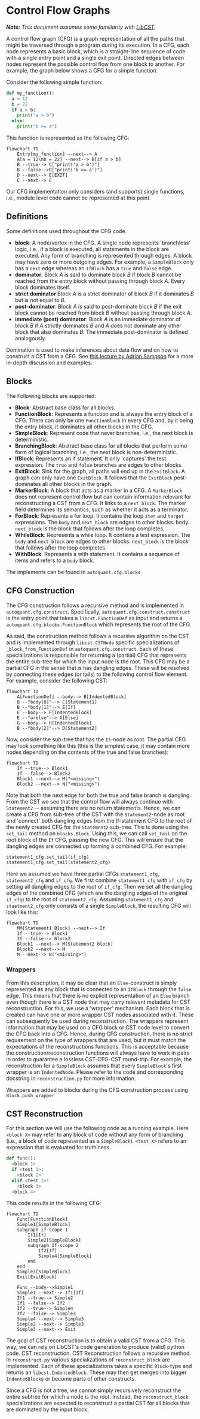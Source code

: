 # Control Flow Graphs

_**Note:** This document assumes some familiarity with [LibCST](https://libcst.readthedocs.io/)._

A control flow graph (CFG) is a graph representation of all the paths that
might be traversed through a program during its execution. In a CFG, each node
represents a basic block, which is a straight-line sequence of code with a
single entry point and a single exit point. Directed edges between nodes
represent the possible control flow from one block to another. For example, the
graph below shows a CFG for a simple function.

Consider the following simple function:

```python
def my_function():
  a = 12
  b = 22
  if a > b:
    print("a > b")
  else:
    print("b >= a")
```

This function is represented as the following CFG:

```mermaid
flowchart TD
    Entry[my_function] --next--> A
    A[a = 12\nb = 22] --next--> B[if a > b]
    B --true--> C["print('a > b')"]
    B --false-->D["print('b >= a')"]
    D --next--> E[EXIT]
    C --next--> E
```

Our CFG implementation only considers (and supports) single functions, i.e.,
module level code cannot be represented at this point.

## Definitions

Some definitions used throughout the CFG code.

- **block**: A node/vertex in the CFG. A single node represents 'branchless'
  logic, i.e., if a block is executed, all statements in the block are
  executed. Any form of branching is represented through edges. A block may
  have zero or more outgoing edges. For example, a `SimpleBlock` only has a
  `next` edge whereas an `IfBlock` has a `true` and `false` edge.
- **dominator**: Block $`A`$ is said to dominate block $`B`$ if block $`B`$
  cannot be reached from the entry block without passing through block $`A`$.
  Every block dominates itself.
- **strict dominator** Block $`A`$ is a strict dominator of block $`B`$ if it
  dominates $`B`$ but is not equal to $`B`$.
- **post-dominator**: Block $`A`$ is said to post-dominate block $`B`$ if the exit
  block cannot be reached from block $`B`$ without passing through block $`A`$.
- **immediate (post) dominator**: Block $`A`$ is an immediate dominator of
  block $`B`$ if $`A`$ strictly dominates $`B`$ and $`A`$ does not dominate any
  other block that also dominates $`B`$. The immediate post-dominator is
  defined analogously.

Domination is used to make inferences about data flow and on how to construct a
CST from a CFG. See [this lecture by Adrian
Sampson](https://www.cs.cornell.edu/courses/cs6120/2020fa/lesson/5/) for a more
in-depth discussion and examples.

## Blocks

The Following blocks are supported:

- **Block**: Abstract base class for all blocks.
- **FunctionBlock**: Represents a function and is always the entry block of a
  CFG. There can only be one `FunctionBlock` in every CFG and, by it being the
  entry block, it dominates all other blocks in the CFG.
- **SimpleBlock**: Represent code that never branches, i.e., the next block is deterministic.
- **BranchingBlock**: Abstract base class for all blocks that perform some form
  of logical branching, i.e., the next block is non-deterministic.
- **IfBlock**: Represents an if statement. It only 'captures' the test
  expression. The `true` and `false` branches are edges to other blocks.
- **ExitBlock**: Sink for the graph, all paths will end up in the `ExitBlock`.
  A graph can only have one `ExitBlock`. It follows that the `ExitBlock`
  post-dominates all other blocks in the graph.
- **MarkerBlock**: A block that acts as a marker in a CFG. A `MarkerBlock` does
  not represent control flow but can contain information relevant for
  reconstructing a CST from a CFG. It links to a `next_block`. The
  marker field determines its semantics, such as whether it acts as a terminator.
-  **ForBlock**: Represents a for loop. It contains the loop `iter` and `target` expressions.
  The `body` and `next_block` are edges to other blocks.
  body. `next_block` is the block that follows after the loop completes. 
- **WhileBlock**: Represents a while loop. It contains a test expression. The
  `body` and `next_block` are edges to other blocks. `next_block` is the
  block that follows after the loop completes. 
- **WithBlock**: Represents a with statement. It contains a sequence of items
  and refers to a `body` block. 

The implements can be found in `autoquant.cfg.blocks`

## CFG Construction

The CFG construction follows a recursive method and is implemented in
`autoquant.cfg.construct`. Specifically, `autoquant.cfg.construct.construct` is
the entry point that takes a `libcst.FunctionDef` as input and returns a
`autoquant.cfg.blocks.FunctionBlock` which represents the root of the CFG.

As said, the construction method follows a recursive algorithm on the CST and
is implemented through `libcst.CSTNode` specific specializations of
`_block_from_FunctionDef` in `autoquant.cfg.construct`. Each of these
specializations is responsible for returning a (partial) CFG that represents
the entire sub-tree for which the input node is the root. This CFG may be a
partial CFG in the sense that is has dangling edges. These will be resolved by
connecting these edges (or tails) to the following control flow element. For
example, consider the following CST:

```mermaid
flowchart TD
    A[FunctionDef] --body--> B[IndentedBlock]
    B --"body[0]"--> C[Statement1]
    B --"body[1]"--> E[If]
    E --body--> F[IndentedBlock]
    E --"orelse"--> G[Else]
    G --body--> H[IndentedBlock]
    B --"body[2]"--> D[Statement2]
```

Now, consider the sub-tree that has the `If`-node as root. The partial CFG may
look something like this (this is the simplest case, it may contain more nodes
depending on the contents of the true and false branches):

```mermaid
flowchart TD
    If --true--> Block1
    If --false--> Block2
    Block1 --next--> M("<missing>")
    Block2 --next--> N("<missing>")
```

Note that both the next edge for both the true and false branch is dangling.
From the CST we see that the control flow will always continue with
`Statement2` -- assuming there are no return statements. Hence, we can create a
CFG from sub-tree of the CST with the `Statement2`-node as root and 'connect'
both dangling edges from the If-statement CFG to the root of the newly created
CFG for the `Statement2` sub-tree. This is done using the `set_tail` method on
`blocks.Block`. Using this, we can call `set_tail` on the root block of the
`If` CFG, passing the new CFG. This will ensure that the dangling edges are
connected up forming a combined CFG. For example:

```python
statement1_cfg.set_tail(if_cfg)
statement1_cfg.set_tail(statement2_cfg)
```

Here we assumed we have three partial CFGs `statement1_cfg`, `statement2_cfg` and
`if_cfg`. We first combine `statement1_cfg` with `if_cfg` by setting all
dangling edges to the root of `if_cfg`. Then we set all the dangling edges of
the combined CFG (which are the dangling edges of the original `if_cfg`) to the
root of `statement2_cfg`. Assuming `statement1_cfg` and `staetment2_cfg` only consists
of a single `SimpleBlock`, the resulting CFG will look like this:

```mermaid
flowchart TD
    MM[Statement1 Block] --next--> If
    If --true--> Block1
    If --false--> Block2
    Block1 --next--> M(Statement2 block)
    Block2 --next--> M
    M --next--> N("<missing>")
```

### Wrappers

  From this description, it may be clear that an `Else`-construct is simply
  represented as any block that is connected to an `IfBlock` through the
  `false` edge. This means that there is no explicit representation of an
  `Else` branch even though there is a CST node that may carry relevant
  metadata for CST reconstruction. For this, we use a 'wrapper' mechanism. Each
  block that is created can have one or more wrapper CST nodes associated with
  it. These can subsequently be used during reconstruction. The wrappers represent
  information that may be used on a CFG block or CST node level to convert the CFG
  back into a CFG. Hence, during CFG construction, there is no strict
  requirement on the type of wrappers that are used, but it must match the
  expectations of the reconstructions functions. This is acceptable because the
  construction/reconstruction functions will always have to work in pairs in
  order to guarantee a lossless CST-CFG-CST round-trip. For example, the
  reconstruction for a `SimpleBlock` assumes that every `SimpleBlock`'s first
  wrapper is an `IndentedNode`. Please refer to the code and corresponding
  docstring in `reconstruction.py` for more information.

  Wrappers are added to blocks during the CFG construction process using
  `Block.push_wrapper`

## CST Reconstruction

For this section we will use the following code as a running example. Here
`<block X>` may refer to any block of code without any form of branching (i.e.,
a block of code represented as a `SimpleBlock`). `<test X>` refers to an
expression that is evaluated for truthiness.

```python
def func():
  <block 1>
  if <test 1>:
    <block 2>
  elif <test 2>:
    <block 3>
  <block 4>
```

This code results in the following CFG:

```mermaid
flowchart TD
    Func[FunctionBlock] 
    Simple1[SimpleBlock]
    subgraph if-scope 1
        If1[If]
        Simple2[SimpleBlock]
        subgraph If-scope 2
            If2[If]
            Simple4[SimpleBlock]
        end
    end
    Simple3[SimpleBlock]
    Exit[ExitBlock]

    Func --body-->Simple1
    Simple1 --next--> If1[If]
    If1 --true--> Simple2
    If1 --false--> If2
    If2 --true--> Simple4
    If2 --false--> Simple3
    Simple4 --next--> Simple3
    Simple2 --next--> Simple3
    Simple3 --next--> Exit
```

The goal of CST reconstruction is to obtain a valid CST from a CFG. This way,
we can rely on LibCST's code generation to produce (valid) python code. CST
reconstruction. CST Reconstruction follows a recursive method. In
`reconstruct.py` various specializations of `reconstruct_block` are
implemented. Each of these specializations takes a specific `Block`-type and
returns an `libcst.IndentedBlock`. These may then get merged into bigger
`IndentedBlock`s or become parts of other constructs.

Since a CFG is not a tree, we cannot simply recursively reconstruct the entire
subtree for which a node is the root. Instead, the `reconstruct_block`
specializations are expected to reconstruct a partial CST for all blocks that
are dominated by the input block.
